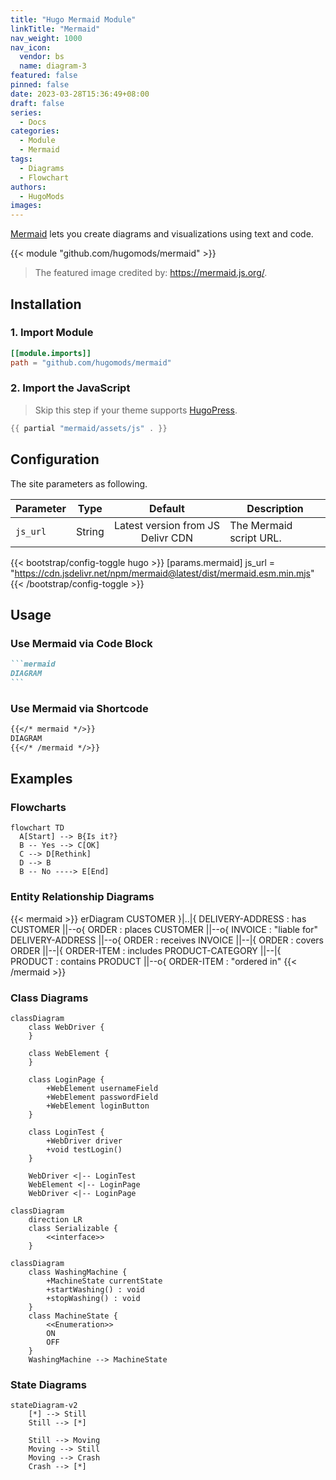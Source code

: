 ```yaml
---
title: "Hugo Mermaid Module"
linkTitle: "Mermaid"
nav_weight: 1000
nav_icon:
  vendor: bs
  name: diagram-3
featured: false
pinned: false
date: 2023-03-28T15:36:49+08:00
draft: false
series:
  - Docs
categories:
  - Module
  - Mermaid
tags:
  - Diagrams
  - Flowchart
authors:
  - HugoMods
images:
---
```


[Mermaid](https://mermaid.js.org/) lets you create diagrams and visualizations using text and code.

<!--more-->

{{< module "github.com/hugomods/mermaid" >}}

> The featured image credited by: https://mermaid.js.org/.

## Installation

### 1. Import Module

```toml
[[module.imports]]
path = "github.com/hugomods/mermaid"
```

### 2. Import the JavaScript

> Skip this step if your theme supports [HugoPress](https://github.com/razonyang/hugopress).

```go
{{ partial "mermaid/assets/js" . }}
```

## Configuration

The site parameters as following.

| Parameter |  Type  |              Default              | Description             |
| --------- | :----: | :-------------------------------: | ----------------------- |
| `js_url`  | String | Latest version from JS Delivr CDN | The Mermaid script URL. |

{{< bootstrap/config-toggle hugo >}}
[params.mermaid]
js_url = "https://cdn.jsdelivr.net/npm/mermaid@latest/dist/mermaid.esm.min.mjs"
{{< /bootstrap/config-toggle >}}

## Usage

### Use Mermaid via Code Block

````markdown
```mermaid
DIAGRAM
```
````

### Use Mermaid via Shortcode

```markdown
{{</* mermaid */>}}
DIAGRAM
{{</* /mermaid */>}}
```

## Examples

### Flowcharts

```mermaid
flowchart TD
  A[Start] --> B{Is it?}
  B -- Yes --> C[OK]
  C --> D[Rethink]
  D --> B
  B -- No ----> E[End]
```

### Entity Relationship Diagrams

{{< mermaid >}}
erDiagram
CUSTOMER }|..|{ DELIVERY-ADDRESS : has
CUSTOMER ||--o{ ORDER : places
CUSTOMER ||--o{ INVOICE : "liable for"
DELIVERY-ADDRESS ||--o{ ORDER : receives
INVOICE ||--|{ ORDER : covers
ORDER ||--|{ ORDER-ITEM : includes
PRODUCT-CATEGORY ||--|{ PRODUCT : contains
PRODUCT ||--o{ ORDER-ITEM : "ordered in"
{{< /mermaid >}}

### Class Diagrams

```mermaid
classDiagram
    class WebDriver {
    }

    class WebElement {
    }

    class LoginPage {
        +WebElement usernameField
        +WebElement passwordField
        +WebElement loginButton
    }

    class LoginTest {
        +WebDriver driver
        +void testLogin()
    }

    WebDriver <|-- LoginTest
    WebElement <|-- LoginPage
    WebDriver <|-- LoginPage
```

```mermaid
classDiagram
    direction LR
    class Serializable {
        <<interface>>
    }
```

```mermaid
classDiagram
    class WashingMachine {
        +MachineState currentState
        +startWashing() : void
        +stopWashing() : void
    }
    class MachineState {
        <<Enumeration>> 
        ON
        OFF
    }
    WashingMachine --> MachineState
```

### State Diagrams

```mermaid
stateDiagram-v2
    [*] --> Still
    Still --> [*]

    Still --> Moving
    Moving --> Still
    Moving --> Crash
    Crash --> [*]
```

